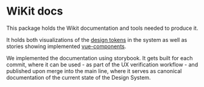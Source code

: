 # WiKit docs

This package holds the Wikit documentation and tools needed to produce it.

It holds both visualizations of the [design tokens](../tokens) in the system as well as stories showing implemented [vue-components](../vue-components). 

We implemented the documentation using storybook. It gets built for each commit, where it can be used - as part of the UX verification workflow - and published upon merge into the main line, where it serves as canonical documentation of the current state of the Design System.
